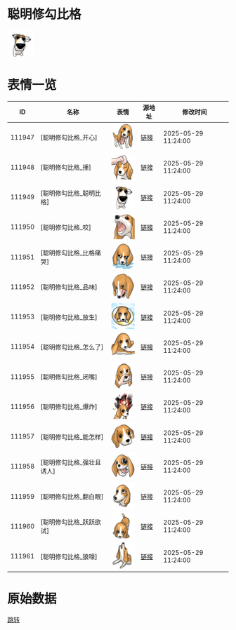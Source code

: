 # 聪明修勾比格

<img src="./cover.png" height="60" alt="cover" />

# 表情一览

|ID|名称|表情|源地址|修改时间|
|----|----|----|----|----|
|111947|[聪明修勾比格_开心]|<img src="./pic/111947_%5B聪明修勾比格_开心%5D.png" height="60" alt="开心"/>|[链接](https://i0.hdslb.com/bfs/garb/03a0952cd693ef605bf822de15d015c0b08acfa3.png)|2025-05-29 11:24:00|
|111948|[聪明修勾比格_捶]|<img src="./pic/111948_%5B聪明修勾比格_捶%5D.png" height="60" alt="捶"/>|[链接](https://i0.hdslb.com/bfs/garb/a719ca367319493fa08bd1d4eb06e2cd87270182.png)|2025-05-29 11:24:00|
|111949|[聪明修勾比格_聪明比格]|<img src="./pic/111949_%5B聪明修勾比格_聪明比格%5D.png" height="60" alt="聪明比格"/>|[链接](https://i0.hdslb.com/bfs/garb/ba8dc4bf73295e87b43baf3d0dcaa85109600cdb.png)|2025-05-29 11:24:00|
|111950|[聪明修勾比格_咬]|<img src="./pic/111950_%5B聪明修勾比格_咬%5D.png" height="60" alt="咬"/>|[链接](https://i0.hdslb.com/bfs/garb/a0f87382d4555d10003968c0fde6400f06aeefa4.png)|2025-05-29 11:24:00|
|111951|[聪明修勾比格_比格痛哭]|<img src="./pic/111951_%5B聪明修勾比格_比格痛哭%5D.png" height="60" alt="比格痛哭"/>|[链接](https://i0.hdslb.com/bfs/garb/4bfb9b8d977e0a4a6ab7d75be5b564e609b62e25.png)|2025-05-29 11:24:00|
|111952|[聪明修勾比格_品味]|<img src="./pic/111952_%5B聪明修勾比格_品味%5D.png" height="60" alt="品味"/>|[链接](https://i0.hdslb.com/bfs/garb/ccf6cf4374bfc1b639f264213f94c3b303e74b07.png)|2025-05-29 11:24:00|
|111953|[聪明修勾比格_放生]|<img src="./pic/111953_%5B聪明修勾比格_放生%5D.png" height="60" alt="放生"/>|[链接](https://i0.hdslb.com/bfs/garb/c29611cabecdae3860d3e3585c360b95f855ecf1.png)|2025-05-29 11:24:00|
|111954|[聪明修勾比格_怎么了]|<img src="./pic/111954_%5B聪明修勾比格_怎么了%5D.png" height="60" alt="怎么了"/>|[链接](https://i0.hdslb.com/bfs/garb/70980dffa65d4114c76b4b57f83650300b6c1d47.png)|2025-05-29 11:24:00|
|111955|[聪明修勾比格_闭嘴]|<img src="./pic/111955_%5B聪明修勾比格_闭嘴%5D.png" height="60" alt="闭嘴"/>|[链接](https://i0.hdslb.com/bfs/garb/46bda3b31ebe858f27055d5f55e2b8e7113919f4.png)|2025-05-29 11:24:00|
|111956|[聪明修勾比格_爆炸]|<img src="./pic/111956_%5B聪明修勾比格_爆炸%5D.png" height="60" alt="爆炸"/>|[链接](https://i0.hdslb.com/bfs/garb/3036e237945642591ab4cccd19359bb4a2dbf36e.png)|2025-05-29 11:24:00|
|111957|[聪明修勾比格_能怎样]|<img src="./pic/111957_%5B聪明修勾比格_能怎样%5D.png" height="60" alt="能怎样"/>|[链接](https://i0.hdslb.com/bfs/garb/544bdeb8db9b8d453bec5f44362c4fdd3ea1719d.png)|2025-05-29 11:24:00|
|111958|[聪明修勾比格_强壮且诱人]|<img src="./pic/111958_%5B聪明修勾比格_强壮且诱人%5D.png" height="60" alt="强壮且诱人"/>|[链接](https://i0.hdslb.com/bfs/garb/bb8638f3e225c6776a357cf84b1434e854c5e080.png)|2025-05-29 11:24:00|
|111959|[聪明修勾比格_翻白眼]|<img src="./pic/111959_%5B聪明修勾比格_翻白眼%5D.png" height="60" alt="翻白眼"/>|[链接](https://i0.hdslb.com/bfs/garb/a123f084a09d0f30a1bc442002f17ab5d8dfe5b3.png)|2025-05-29 11:24:00|
|111960|[聪明修勾比格_跃跃欲试]|<img src="./pic/111960_%5B聪明修勾比格_跃跃欲试%5D.png" height="60" alt="跃跃欲试"/>|[链接](https://i0.hdslb.com/bfs/garb/e23e187c6479537c5e7e8a296a804c9e6a1853bb.png)|2025-05-29 11:24:00|
|111961|[聪明修勾比格_狼嚎]|<img src="./pic/111961_%5B聪明修勾比格_狼嚎%5D.png" height="60" alt="狼嚎"/>|[链接](https://i0.hdslb.com/bfs/garb/6befe29e1ab6c096961e0629a885fb4fc5f5cacc.png)|2025-05-29 11:24:00|

# 原始数据

[跳转](./raw.json)

